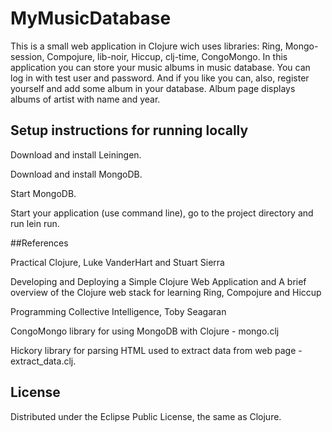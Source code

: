 # MyMusicDatabase

This is a small web application in Clojure wich uses libraries: Ring, 
Mongo-session, Compojure, lib-noir, Hiccup, clj-time, CongoMongo. 
In this application you can store your music albums in music database. 
You can log in with test user and password.
And if you like you can, also, register yourself and add some album in your database. 
Album page displays albums of artist with name and year.


## Setup instructions  for running locally

Download and install Leiningen.

Download and install MongoDB.

Start MongoDB.

Start your application (use command line), go to the project directory and run lein run.



##References

Practical Clojure, Luke VanderHart and Stuart Sierra

Developing and Deploying a Simple Clojure Web Application and A brief overview of the Clojure web stack for learning Ring, Compojure and Hiccup

Programming Collective Intelligence, Toby Seagaran 

CongoMongo library for using MongoDB with Clojure - mongo.clj

Hickory library for parsing HTML used to extract data from web page - extract_data.clj.


## License

Distributed under the Eclipse Public License, the same as Clojure.
